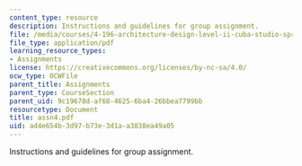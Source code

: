 ```yaml
---
content_type: resource
description: Instructions and guidelines for group assignment.
file: /media/courses/4-196-architecture-design-level-ii-cuba-studio-spring-2004/ad4e654b3d97b73e3d1aa3838ea49a05_assn4.pdf
file_type: application/pdf
learning_resource_types:
- Assignments
license: https://creativecommons.org/licenses/by-nc-sa/4.0/
ocw_type: OCWFile
parent_title: Assignments
parent_type: CourseSection
parent_uid: 9c19678d-af68-4625-6ba4-26bbea7799bb
resourcetype: Document
title: assn4.pdf
uid: ad4e654b-3d97-b73e-3d1a-a3838ea49a05
---
```

Instructions and guidelines for group assignment.